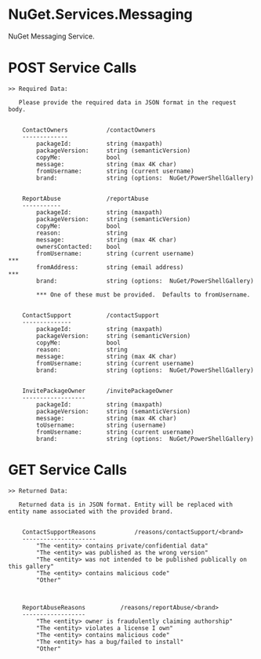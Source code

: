 NuGet.Services.Messaging
========================

NuGet Messaging Service.


POST Service Calls
==================
    
    >> Required Data:
    
       Please provide the required data in JSON format in the request body.


        ContactOwners           /contactOwners
        -------------
            packageId:          string (maxpath)
            packageVersion:     string (semanticVersion)
            copyMe:             bool
            message:            string (max 4K char)
            fromUsername:       string (current username)
            brand:              string (options:  NuGet/PowerShellGallery)


        ReportAbuse             /reportAbuse
        -----------
            packageId:          string (maxpath)
            packageVersion:     string (semanticVersion)
            copyMe:             bool
            reason:             string
            message:            string (max 4K char)
            ownersContacted:    bool
            fromUsername:       string (current username)               ***
            fromAddress:        string (email address)                  ***
            brand:              string (options:  NuGet/PowerShellGallery)

            *** One of these must be provided.  Defaults to fromUsername.


        ContactSupport          /contactSupport
        --------------
            packageId:          string (maxpath)
            packageVersion:     string (semanticVersion)
            copyMe:             bool
            reason:             string
            message:            string (max 4K char)
            fromUsername:       string (current username)
            brand:              string (options:  NuGet/PowerShellGallery)


        InvitePackageOwner      /invitePackageOwner
        ------------------
            packageId:          string (maxpath)
            packageVersion:     string (semanticVersion)
            message:            string (max 4K char)
            toUsername:         string (username)
            fromUsername:       string (current username)
            brand:              string (options:  NuGet/PowerShellGallery)






GET Service Calls
=================

    
    >> Returned Data:
        
       Returned data is in JSON format. Entity will be replaced with entity name associated with the provided brand.


        ContactSupportReasons           /reasons/contactSupport/<brand>
        ---------------------
            "The <entity> contains private/confidential data"
            "The <entity> was published as the wrong version"
            "The <entity> was not intended to be published publically on this gallery"
            "The <entity> contains malicious code"
            "Other"



        ReportAbuseReasons          /reasons/reportAbuse/<brand>
        ------------------
            "The <entity> owner is fraudulently claiming authorship"
            "The <entity> violates a license I own"
            "The <entity> contains malicious code"
            "The <entity> has a bug/failed to install"
            "Other"


